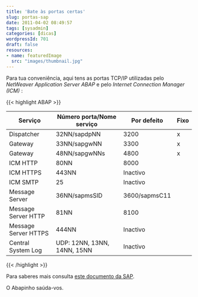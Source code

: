 ```yaml
---
title: 'Bate às portas certas'
slug: portas-sap
date: 2011-04-02 08:49:57
tags: [sysadmin]
categories: [dicas]
wordpressId: 701
draft: false
resources:
- name: featuredImage
  src: "images/thumbnail.jpg"
---
```

Para tua conveniência, aqui tens as portas TCP/IP utilizadas pelo _NetWeaver Application Server ABAP_ e pelo _Internet Connection Manager (ICM)_ :


{{< highlight ABAP >}}
<table border="0">
<thead>
<tr>
<th>Serviço</td>
<th>Número porta/Nome serviço</td>
<th>Por defeito</td>
<th>Fixo</td>
</tr>
</thead>
<tbody>
<tr>
<td>Dispatcher</td>
<td>32NN/sapdpNN</td>
<td>3200</td>
<td>x</td>
</tr>
<tr>
<td>Gateway</td>
<td>33NN/sapgwNN</td>
<td>3300</td>
<td>x</td>
</tr>
<tr>
<td>Gateway</td>
<td>48NN/sapgwNNs</td>
<td>4800</td>
<td>x</td>
</tr>
<tr>
<td>ICM HTTP</td>
<td>80NN</td>
<td>8000</td>
<td> </td>
</tr>
<tr>
<td>ICM HTTPS</td>
<td>443NN</td>
<td>Inactivo</td>
<td> </td>
</tr>
<tr>
<td>ICM SMTP</td>
<td>25</td>
<td>Inactivo</td>
<td> </td>
</tr>
<tr>
<td>Message Server</td>
<td>36NN/sapmsSID</td>
<td>3600/sapmsC11</td>
<td> </td>
</tr>
<tr>
<td>Message Server HTTP</td>
<td>81NN</td>
<td>8100</td>
<td> </td>
</tr>
<tr>
<td>Message Server HTTPS</td>
<td>444NN</td>
<td>Inactivo</td>
<td> </td>
</tr>
<tr>
<td>Central System Log</td>
<td>UDP: 12NN, 13NN, 14NN, 15NN</td>
<td>Inactivo</td>
<td> </td>
</tr>
</tbody>
</table>
{{< /highlight >}}

Para saberes mais consulta [este documento da SAP][1].

O Abapinho saúda-vos.

   [1]: http://www.sdn.sap.com/irj/scn/go/portal/prtroot/docs/library/uuid/4e515a43-0e01-0010-2da1-9bcc452c280b
